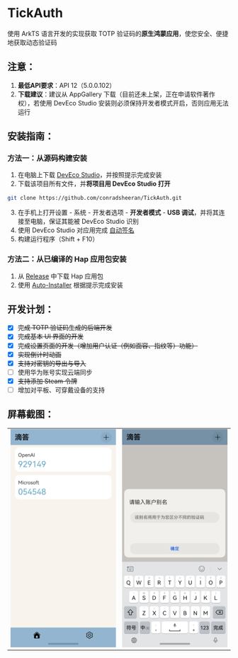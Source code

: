 # TickAuth

使用 ArkTS 语言开发的实现获取 TOTP 验证码的**原生鸿蒙应用**，使您安全、便捷地获取动态验证码

## 注意：

1. **最低API要求**：API 12（5.0.0.102）
2. **下载建议**：建议从 AppGallery 下载（目前还未上架，正在申请软件著作权），若使用 DevEco Studio 安装则必须保持开发者模式开启，否则应用无法运行

## 安装指南：

### 方法一：从源码构建安装
1. 在电脑上下载 [DevEco Studio](https://developer.huawei.com/consumer/cn/download/)，并按照提示完成安装
2. 下载该项目所有文件，并**将项目用 DevEco Studio 打开**

```bash
git clone https://github.com/conradsheeran/TickAuth.git
```

3. 在手机上打开设置 - 系统 - 开发者选项 - **开发者模式** - **USB 调试**，并将其连接至电脑，保证其能被 DevEco Studio 识别
4. 使用 DevEco Studio 对应用完成 [自动签名](https://developer.huawei.com/consumer/cn/doc/harmonyos-guides-V5/ide-signing-V5)
5. 构建运行程序（Shift + F10）

### 方法二：从已编译的 Hap 应用包安装

1. 从 [Release](https://github.com/conradsheeran/TickAuth/releases) 中下载 Hap 应用包
2. 使用 [Auto-Installer](https://github.com/likuai2010/auto-installer.git) 根据提示完成安装

## 开发计划：

- [x] ~~完成 TOTP 验证码生成的后端开发~~
- [x] ~~完成基本 UI 界面的开发~~
- [x] ~~完成设置页面的开发（增加用户认证（例如面容、指纹等）功能）~~
- [x] ~~实现倒计时动画~~
- [x] ~~支持对密钥的导出与导入~~
- [ ] 使用华为账号实现云端同步
- [x] ~~支持添加 Steam 令牌~~
- [ ] 增加对平板、可穿戴设备的支持

## 屏幕截图：

|                                         |                                   |
|-----------------------------------------|-----------------------------------|
| ![HomePage](./screenshots/homepage.jpg) | ![Input](./screenshots/input.jpg) |